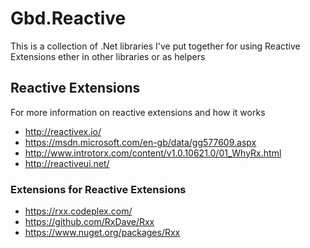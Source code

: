 # Gbd.Reactive

This is a collection of .Net libraries I've put together for using Reactive Extensions ether in other libraries or as helpers

## Reactive Extensions

For more information on reactive extensions and how it works

  * http://reactivex.io/
  * https://msdn.microsoft.com/en-gb/data/gg577609.aspx
  * http://www.introtorx.com/content/v1.0.10621.0/01_WhyRx.html
  * http://reactiveui.net/

### Extensions for Reactive Extensions

  * https://rxx.codeplex.com/
  * https://github.com/RxDave/Rxx
  * https://www.nuget.org/packages/Rxx
